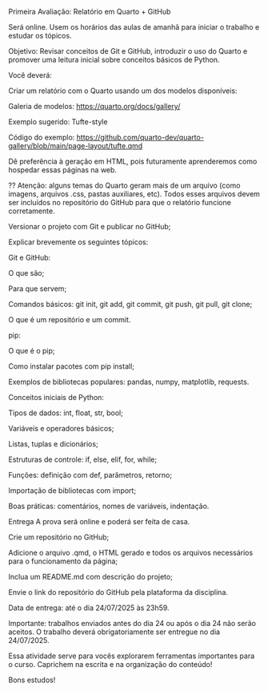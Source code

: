 Primeira Avaliação: Relatório em Quarto + GitHub

Será online. Usem os horários das aulas de amanhã para iniciar o trabalho e estudar os tópicos.

Objetivo: Revisar conceitos de Git e GitHub, introduzir o uso do Quarto e promover uma leitura inicial sobre conceitos básicos de Python.


Você deverá:

Criar um relatório com o Quarto usando um dos modelos disponíveis:

Galeria de modelos: https://quarto.org/docs/gallery/

Exemplo sugerido: Tufte-style

Código do exemplo: https://github.com/quarto-dev/quarto-gallery/blob/main/page-layout/tufte.qmd

Dê preferência à geração em HTML, pois futuramente aprenderemos como hospedar essas páginas na web.

?? Atenção: alguns temas do Quarto geram mais de um arquivo (como imagens, arquivos .css, pastas auxiliares, etc). Todos esses arquivos devem ser incluídos no repositório do GitHub para que o relatório funcione corretamente.

Versionar o projeto com Git e publicar no GitHub;

Explicar brevemente os seguintes tópicos:

Git e GitHub:

O que são;

Para que servem;

Comandos básicos: git init, git add, git commit, git push, git pull, git clone;

O que é um repositório e um commit.

pip:

O que é o pip;

Como instalar pacotes com pip install;

Exemplos de bibliotecas populares: pandas, numpy, matplotlib, requests.

Conceitos iniciais de Python:

Tipos de dados: int, float, str, bool;

Variáveis e operadores básicos;

Listas, tuplas e dicionários;

Estruturas de controle: if, else, elif, for, while;

Funções: definição com def, parâmetros, retorno;

Importação de bibliotecas com import;

Boas práticas: comentários, nomes de variáveis, indentação.

Entrega
A prova será online e poderá ser feita de casa.

Crie um repositório no GitHub;

Adicione o arquivo .qmd, o HTML gerado e todos os arquivos necessários para o funcionamento da página;

Inclua um README.md com descrição do projeto;

Envie o link do repositório do GitHub pela plataforma da disciplina.

Data de entrega: até o dia 24/07/2025 às 23h59.

Importante: trabalhos enviados antes do dia 24 ou após o dia 24 não serão aceitos. O trabalho deverá obrigatoriamente ser entregue no dia 24/07/2025.

Essa atividade serve para vocês explorarem ferramentas importantes para o curso. Caprichem na escrita e na organização do conteúdo!

Bons estudos!

 

